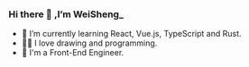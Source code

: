 ### Hi there 👋 ,I’m  WeiSheng_


- 🤔  I’m currently learning React, Vue.js, TypeScript and Rust.
- 🧑‍🎨  I love drawing and programming.
- 🔭  I'm a Front-End Engineer.






<!--
**WeiShengv99/WeiShengv99** is a ✨ _special_ ✨ repository because its `README.md` (this file) appears on your GitHub profile.

Here are some ideas to get you started:

- 🔭 I’m currently working on ...
- 🌱 I’m currently learning ...
- 👯 I’m looking to collaborate on ...
- 🤔 I’m looking for help with ...
- 💬 Ask me about ...
- 📫 How to reach me: ...
- 😄 Pronouns: ...
- ⚡ Fun fact: ...
-->
